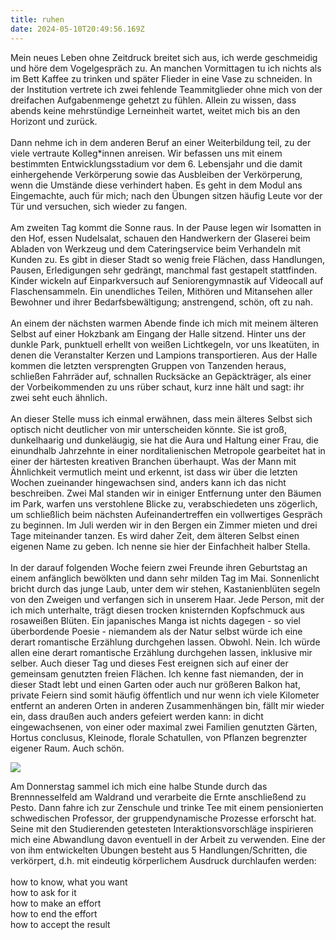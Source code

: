 ```yaml
---
title: ruhen
date: 2024-05-10T20:49:56.169Z
---
```

Mein neues Leben ohne Zeitdruck breitet sich aus, ich werde geschmeidig und höre dem Vogelgespräch zu. An manchen Vormittagen tu ich nichts als im Bett Kaffee zu trinken und später Flieder in eine Vase zu schneiden. In der Institution vertrete ich zwei fehlende Teammitglieder ohne mich von der dreifachen Aufgabenmenge gehetzt zu fühlen. Allein zu wissen, dass abends keine mehrstündige Lerneinheit wartet, weitet mich bis an den Horizont und zurück.\
\
Dann nehme ich in dem anderen Beruf an einer Weiterbildung teil, zu der viele vertraute Kolleg*innen anreisen. Wir befassen uns mit einem bestimmten Entwicklungsstadium vor dem 6. Lebensjahr und die damit einhergehende Verkörperung sowie das Ausbleiben der Verkörperung, wenn die Umstände diese verhindert haben. Es geht in dem Modul ans Eingemachte, auch für mich; nach den Übungen sitzen häufig Leute vor der Tür und versuchen, sich wieder zu fangen.\
\
Am zweiten Tag kommt die Sonne raus. In der Pause legen wir Isomatten in den Hof, essen Nudelsalat, schauen den Handwerkern der Glaserei beim Abladen von Werkzeug und dem Cateringservice beim Verhandeln mit Kunden zu. Es gibt in dieser Stadt so wenig freie Flächen, dass Handlungen, Pausen, Erledigungen sehr gedrängt, manchmal fast gestapelt stattfinden. Kinder wickeln auf Einparkversuch auf Seniorengymnastik auf Videocall auf Flaschensammeln. Ein unendliches Teilen, Mithören und Mitansehen aller Bewohner und ihrer Bedarfsbewältigung; anstrengend, schön, oft zu nah.\
\
An einem der nächsten warmen Abende finde ich mich mit meinem älteren Selbst auf einer Hokzbank am Eingang der Halle sitzend. Hinter uns der dunkle Park, punktuell erhellt von weißen Lichtkegeln, vor uns Ikeatüten, in denen die Veranstalter Kerzen und Lampions transportieren. Aus der Halle kommen die letzten versprengten Gruppen von Tanzenden heraus, schließen Fahrräder auf, schnallen Rucksäcke an Gepäckträger, als einer der Vorbeikommenden zu uns rüber schaut, kurz inne hält und sagt: ihr zwei seht euch ähnlich.\
\
An dieser Stelle muss ich einmal erwähnen, dass mein älteres Selbst sich optisch nicht deutlicher von mir unterscheiden könnte. Sie ist groß, dunkelhaarig und dunkeläugig, sie hat die Aura und Haltung einer Frau, die einundhalb Jahrzehnte in einer norditalienischen Metropole gearbeitet hat in einer der härtesten kreativen Branchen überhaupt. Was der Mann mit Ähnlichkeit vermutlich meint und erkennt, ist dass wir über die letzten Wochen zueinander hingewachsen sind, anders kann ich das nicht beschreiben. Zwei Mal standen wir in einiger Entfernung unter den Bäumen im Park, warfen uns verstohlene Blicke zu, verabschiedeten uns zögerlich, um schließlich beim nächsten Aufeinandertreffen ein vollwertiges Gespräch zu beginnen. Im Juli werden wir in den Bergen ein Zimmer mieten und drei Tage miteinander tanzen. Es wird daher Zeit, dem älteren Selbst einen eigenen Name zu geben. Ich nenne sie hier der Einfachheit halber Stella.\
\
In der darauf folgenden Woche feiern zwei Freunde ihren Geburtstag an einem anfänglich bewölkten und dann sehr milden Tag im Mai. Sonnenlicht bricht durch das junge Laub, unter dem wir stehen, Kastanienblüten segeln von den Zweigen und verfangen sich in unserem Haar. Jede Person, mit der ich mich unterhalte, trägt diesen trocken knisternden Kopfschmuck aus rosaweißen Blüten. Ein japanisches Manga ist nichts dagegen - so viel überbordende Poesie - niemandem als der Natur selbst würde ich eine derart romantische Erzählung durchgehen lassen. Obwohl. Nein. Ich würde allen eine derart romantische Erzählung durchgehen lassen, inklusive mir selber. Auch dieser Tag und dieses Fest ereignen sich auf einer der gemeinsam genutzten freien Flächen. Ich kenne fast niemanden, der in dieser Stadt lebt und einen Garten oder auch nur größeren Balkon hat, private Feiern sind somit häufig öffentlich und nur wenn ich viele Kilometer entfernt an anderen Orten in anderen Zusammenhängen bin, fällt mir wieder ein, dass draußen auch anders gefeiert werden kann: in dicht eingewachsenen, von einer oder maximal zwei Familien genutzten Gärten, Hortus conclusus, Kleinode, florale Schatullen, von Pflanzen begrenzter eigener Raum. Auch schön.

![](/uploads/brennnesseln.jpg)

Am Donnerstag sammel ich mich eine halbe Stunde durch das Brennnesselfeld am Waldrand und verarbeite die Ernte anschließend zu Pesto. Dann fahre ich zur Zenschule und trinke Tee mit einem pensionierten schwedischen Professor, der gruppendynamische Prozesse erforscht hat. Seine mit den Studierenden getesteten Interaktionsvorschläge inspirieren mich eine Abwandlung davon eventuell in der Arbeit zu verwenden. Eine der von ihm entwickelten Übungen besteht aus 5 Handlungen/Schritten, die verkörpert, d.h. mit eindeutig körperlichem Ausdruck durchlaufen werden:\
\
how to know, what you want\
how to ask for it\
how to make an effort\
how to end the effort\
how to accept the result
